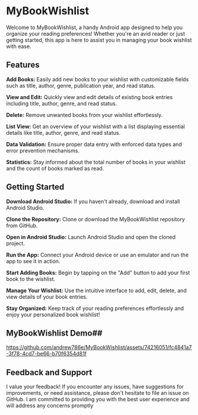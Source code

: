 
# MyBookWishlist #
Welcome to MyBookWishlist, a handy Android app designed to help you organize your reading preferences! Whether you're an avid reader or just getting started, 
this app is here to assist you in managing your book wishlist with ease.

## Features ##
**Add Books:** Easily add new books to your wishlist with customizable fields such as title, author, genre, publication year, and read status.

**View and Edit:** Quickly view and edit details of existing book entries including title, author, genre, and read status.

**Delete:** Remove unwanted books from your wishlist effortlessly.

**List View:** Get an overview of your wishlist with a list displaying essential details like title, author, genre, and read status.

**Data Validation:** Ensure proper data entry with enforced data types and error prevention mechanisms.

**Statistics:** Stay informed about the total number of books in your wishlist and the count of books marked as read.

## Getting Started ##
**Download Android Studio:** If you haven't already, download and install Android Studio.

**Clone the Repository:** Clone or download the MyBookWishlist repository from GitHub.

**Open in Android Studio:** Launch Android Studio and open the cloned project.

**Run the App:** Connect your Android device or use an emulator and run the app to see it in action.

**Start Adding Books:** Begin by tapping on the "Add" button to add your first book to the wishlist.

**Manage Your Wishlist:** Use the intuitive interface to add, edit, delete, and view details of your book entries.

**Stay Organized:** Keep track of your reading preferences effortlessly and enjoy your personalized book wishlist!

## MyBookWishlist Demo##
https://github.com/andrew786e/MyBookWishlist/assets/74216051/fc4841a7-3f78-4cd7-be66-b70f6354d81f


## Feedback and Support ##
I value your feedback! If you encounter any issues, have suggestions for improvements, or need assistance, 
please don't hesitate to file an issue on GitHub. I am committed to providing you with the best user experience
and will address any concerns promptly
